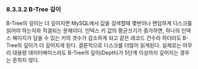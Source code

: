 ### 8.3.3.2 B-Tree 깊이

B-Tree의 깊이는 더 깊어지면 MySQL에서 값을 검색할때 몇번이나 랜덤하게 디스크를 읽어야 하는지와 직결되는 문제이다. 인덱스 키 값의 평균크기가 증가하면, 하나의 인덱스 페이지가 담을 수 있는 키의 갯수가 감소하게 되고 같은 레코드 건수라 하더라도 B-Tree의 깊이가 더 깊어지게 된다. 결론적으로 디스크를 더많이 읽게된다. 실제로는 아무리 대용량 데이터베이스라도 B-Tree의 깊이(Depth)가 5단계 이상까지 깊어지는 경우는 흔하지 않다.

